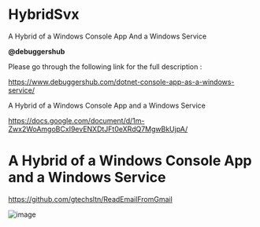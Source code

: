 # HybridSvx
A Hybrid of a Windows Console App And a Windows Service

**@debuggershub**


Please go through the following link for the full description : 

https://www.debuggershub.com/dotnet-console-app-as-a-windows-service/

A Hybrid of a Windows Console App and a Windows Service

https://docs.google.com/document/d/1m-Zwx2WoAmgoBCxI9evENXDtJFt0eXRdQ7MgwBkUjpA/

# A Hybrid of a Windows Console App and a Windows Service

https://github.com/gtechsltn/ReadEmailFromGmail

![image](https://github.com/gtechsltn/HybridSvx/assets/87538251/e1a5f8f9-a039-4d28-8c5b-a0b9fa441146)
